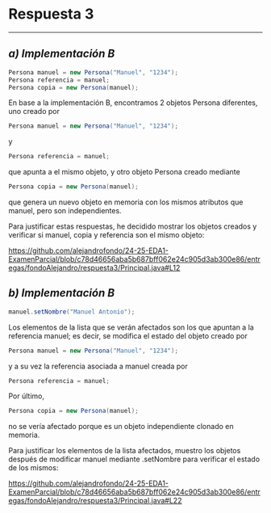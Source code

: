 # **Respuesta 3**

---

## *a) Implementación B*
```java
Persona manuel = new Persona("Manuel", "1234");
Persona referencia = manuel;
Persona copia = new Persona(manuel);
```
En base a la implementación B, encontramos 2 objetos Persona diferentes, uno creado por 
```java 
Persona manuel = new Persona("Manuel", "1234");
``` 
y 
```java
Persona referencia = manuel; 
```
que apunta a el mismo objeto, y otro objeto Persona creado mediante 
```java
Persona copia = new Persona(manuel); 
```
que genera un nuevo objeto en memoria con los mismos atributos que manuel, pero son independientes.

Para justificar estas respuestas, he decidido mostrar los objetos creados y verificar si manuel, copia y referencia son el mismo objeto:

https://github.com/alejandrofondo/24-25-EDA1-ExamenParcial/blob/c78d46656aba5b687bff062e24c905d3ab300e86/entregas/fondoAlejandro/respuesta3/Principal.java#L12

## *b) Implementación B*
```java
manuel.setNombre("Manuel Antonio");
```
Los elementos de la lista que se verán afectados son los que apuntan a la referencia manuel; es decir, se modifica el estado del objeto creado por 
```java
Persona manuel = new Persona("Manuel", "1234"); 
```
y a su vez la referencia asociada a manuel creada por 
```java
Persona referencia = manuel;
```
Por último, 
```java
Persona copia = new Persona(manuel); 
```
no se vería afectado porque es un objeto independiente clonado en memoria.

Para justificar los elementos de la lista afectados, muestro los objetos después de modificar manuel mediante .setNombre para verificar el estado de los mismos:

https://github.com/alejandrofondo/24-25-EDA1-ExamenParcial/blob/c78d46656aba5b687bff062e24c905d3ab300e86/entregas/fondoAlejandro/respuesta3/Principal.java#L22
